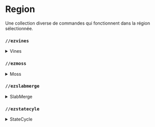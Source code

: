# Region

Une collection diverse de commandes qui fonctionnent dans la région sélectionnée.

### `//ezvines`

<details>

<summary>Vines</summary>

**`//ezvines <mask> <pattern> [percentage] [min_length] [max_length]`**

**`Alias: //vines`**

* **Mask**: Spécifie le masque correspondant aux blocs sur lesquels accrocher les « vignes ».&#x20;
* **Pattern**: Détermine le motif des blocs à placer.&#x20;
* **Percentage** (par défaut: 10%): définit le pourcentage de blocs sur lesquels suspendre les vignes.&#x20;
* **Min Length** (par défaut: 2): spécifie la longueur minimale de la vigne.&#x20;
* **Max Length** (par défaut: 5): définit la longueur maximale de la vigne.

<img src="../.gitbook/assets/ezvines_mask.gif" alt="" data-size="original"> **`<mask>`**

<img src="../.gitbook/assets/ezvines_percentage.gif" alt="" data-size="original"> **`[percentage]`**

<img src="../.gitbook/assets/ezvines_length.gif" alt="" data-size="original"> **`[min_length] [max_length]`**

</details>

### `//ezmoss`

<details>

<summary>Moss</summary>

**`//ezmoss <pattern> [amount] [smooth_radii] [smooth_iterations]`**

**`Alias: //moss`**

* **Pattern**:  Détermine le motif de bloc à utiliser pour la mousse.&#x20;
* **Amount** (par défaut: 2.0):indique la quantité de mousse à placer. Les valeurs décimales sont autorisées et les valeurs sont quelque peu arbitraires.&#x20;
* **Smooth Radii** (par défaut: 1):  définit les rayons de lissage pour le placement de la mousse. Il peut s'agir d'un rayon ou de trois rayons séparés par des virgules, dans l'ordre Est/Ouest, Haut/Bas, Nord/Sud.&#x20;
* **Smooth Iterations** (par défaut: 5): définit le nombre d'itérations de lissage à appliquer.

<img src="../.gitbook/assets/ezmoss_amount.gif" alt="" data-size="original"> **`[amount]`**

<img src="../.gitbook/assets/ezmoss_radius.gif" alt="" data-size="original"> **`[smooth_radii]`**

<img src="../.gitbook/assets/ezmoss_radii.gif" alt="" data-size="original"> **`[smooth_radii]`**

<img src="../.gitbook/assets/ezmoss_iterations.gif" alt="" data-size="original"> **`[smooth_iterations]`**

</details>

### `//ezslabmerge`

<details>

<summary>SlabMerge</summary>

**`//ezslabmerge <mask> [-b] [-t]`**

**`Alias: //slabmerge`**

* **Mask**: Spécifie le masque pour sélectionner les blocs à affecter dans la région.&#x20;
* **-b**: Lorsqu'il est utilisé, convertira également les dalles inférieures en blocs complets.&#x20;
* **-t**:  Lorsqu'il est utilisé, convertira également les dalles supérieures en blocs complets.&#x20;

</details>

### `//ezstatecyle`

<details>

<summary>StateCycle</summary>

**`//ezstatecycle <mask> <state>`**

**`Alias: //statecycle`**

* **Mask**: Spécifie le masque pour sélectionner les blocs à affecter dans la région.&#x20;
* **State**:  identifie la valeur d’état du bloc à parcourir pour chaque bloc de la sélection.

</details>
